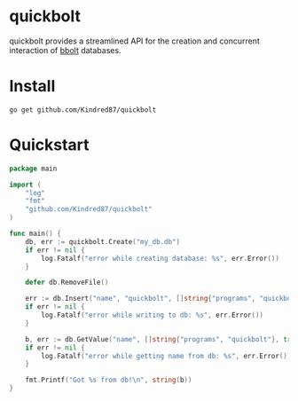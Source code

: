 # quickbolt

quickbolt provides a streamlined API for the creation and concurrent interaction of [bbolt](https://github.com/etcd-io/bbolt) databases.

# Install
```
go get github.com/Kindred87/quickbolt
```

# Quickstart

``` go
package main

import (
    "log"
    "fmt"
    "github.com/Kindred87/quickbolt"
)

func main() {
    db, err := quickbolt.Create("my_db.db")
    if err != nil {
        log.Fatalf("error while creating database: %s", err.Error())
    }

    defer db.RemoveFile()

    err := db.Insert("name", "quickbolt", []string{"programs", "quickbolt"})
    if err != nil {
        log.Fatalf("error while writing to db: %s", err.Error())
    }

    b, err := db.GetValue("name", []string{"programs", "quickbolt"}, true)
    if err != nil {
        log.Fatalf("error while getting name from db: %s", err.Error())
    }

    fmt.Printf("Got %s from db!\n", string(b))
}
```